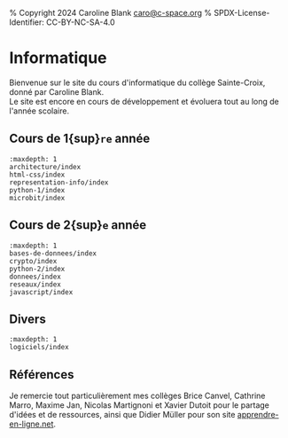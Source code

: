 % Copyright 2024 Caroline Blank <caro@c-space.org>
% SPDX-License-Identifier: CC-BY-NC-SA-4.0

# Informatique

Bienvenue sur le site du cours d'informatique du collège Sainte-Croix, donné par
Caroline Blank.\
Le site est encore en cours de développement et évoluera tout au long de l'année
scolaire.

## Cours de 1{sup}`re` année

```{toctree}
:maxdepth: 1
architecture/index
html-css/index
representation-info/index
python-1/index
microbit/index
```

## Cours de 2{sup}`e` année

```{toctree}
:maxdepth: 1
bases-de-donnees/index
crypto/index
python-2/index
donnees/index
reseaux/index
javascript/index
```

## Divers

```{toctree}
:maxdepth: 1
logiciels/index
```

## Références

Je remercie tout particulièrement mes collèges Brice Canvel, Cathrine Marro,
Maxime Jan, Nicolas Martignoni et Xavier Dutoit pour le partage d'idées et de
ressources, ainsi que Didier Müller pour son site [apprendre-en-ligne.net](https://www.apprendre-en-ligne.net/index.php).
